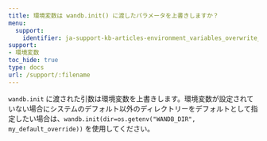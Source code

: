 ```yaml
---
title: 環境変数は wandb.init() に渡したパラメータを上書きしますか？
menu:
  support:
    identifier: ja-support-kb-articles-environment_variables_overwrite_parameters
support:
- 環境変数
toc_hide: true
type: docs
url: /support/:filename
---
```


`wandb.init` に渡された引数は環境変数を上書きします。環境変数が設定されていない場合にシステムのデフォルト以外のディレクトリーをデフォルトとして指定したい場合は、`wandb.init(dir=os.getenv("WANDB_DIR", my_default_override))` を使用してください。